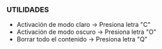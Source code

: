 

### UTILIDADES
- Activación de modo claro  →  Presiona letra "C"
- Activación de modo oscuro →  Presiona letra "O"
- Borrar todo el contenido  →  Presiona letra "Q"
